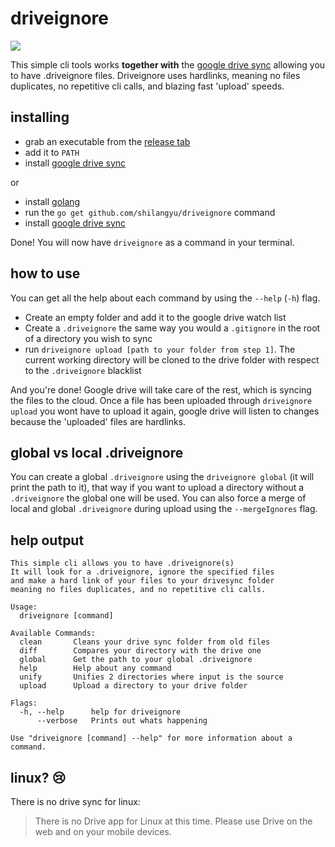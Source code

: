 # driveignore

[![](https://github.com/shilangyu/driveignore/workflows/ci/badge.svg)](https://github.com/shilangyu/driveignore/actions)

This simple cli tools works **together with** the [google drive sync](https://www.google.com/drive/download/) allowing you to have .driveignore files. Driveignore uses hardlinks, meaning no files duplicates, no repetitive cli calls, and blazing fast 'upload' speeds.

## installing

- grab an executable from the [release tab](https://github.com/shilangyu/driveignore/releases)
- add it to `PATH`
- install [google drive sync](https://www.google.com/drive/download/)

or

- install [golang](https://golang.org/dl/)
- run the `go get github.com/shilangyu/driveignore` command
- install [google drive sync](https://www.google.com/drive/download/)

Done! You will now have `driveignore` as a command in your terminal.

## how to use

You can get all the help about each command by using the `--help` (`-h`) flag.

- Create an empty folder and add it to the google drive watch list
- Create a `.driveignore` the same way you would a `.gitignore` in the root of a directory you wish to sync
- run `driveignore upload [path to your folder from step 1]`. The current working directory will be cloned to the drive folder with respect to the `.driveignore` blacklist

And you're done! Google drive will take care of the rest, which is syncing the files to the cloud. Once a file has been uploaded through `driveignore upload` you wont have to upload it again, google drive will listen to changes because the 'uploaded' files are hardlinks.

## global vs local .driveignore

You can create a global `.driveignore` using the `driveignore global` (it will print the path to it), that way if you want to upload a directory without a `.driveignore` the global one will be used. You can also force a merge of local and global `.driveignore` during upload using the `--mergeIgnores` flag.

## help output

```
This simple cli allows you to have .driveignore(s)
It will look for a .driveignore, ignore the specified files
and make a hard link of your files to your drivesync folder
meaning no files duplicates, and no repetitive cli calls.

Usage:
  driveignore [command]

Available Commands:
  clean       Cleans your drive sync folder from old files
  diff        Compares your directory with the drive one
  global      Get the path to your global .driveignore
  help        Help about any command
  unify       Unifies 2 directories where input is the source
  upload      Upload a directory to your drive folder

Flags:
  -h, --help      help for driveignore
      --verbose   Prints out whats happening

Use "driveignore [command] --help" for more information about a command.
```

## linux? 😢

There is no drive sync for linux:

> There is no Drive app for Linux at this time. Please use Drive on the web and on your mobile devices.
